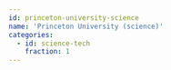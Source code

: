 ```yaml
---
id: princeton-university-science
name: 'Princeton University (science)'
categories:
  - id: science-tech
    fraction: 1
---
```

